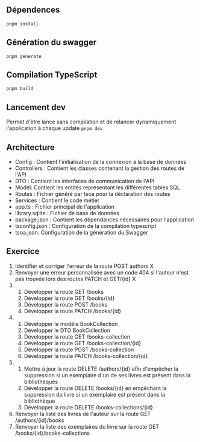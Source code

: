 ## Dépendences

`pnpm install`

## Génération du swagger

`pnpm generate`

## Compilation TypeScript

`pnpm build`

## Lancement dev

Permet d'être lancé sans compilation et de relancer dynamiquement l'application à chaque update
`pnpm dev`

## Architecture

- Config : Contient l'initialisation de la connexion à la base de données
- Controllers : Contient les classes contenant la gestion des routes de l'API
- DTO : Contient les interfaces de communication de l'API
- Model: Contient les entités représentant les différentes tables SQL
- Routes : Fichier généré par tsoa pour la déclaration des routes
- Services : Contient le code métier
- app.ts : Fichier principal de l'application
- library.sqlite : Fichier de base de données
- package.json : Contient les dépendances nécessaires pour l'application
- tsconfig.json : Configuration de la compilation typescript
- tsoa.json: Configuration de la génération du Swagger

## Exercice

1) Identifier et corriger l'erreur de la route POST authors X
2) Renvoyer une erreur personnalisée avec un code 404 si l'auteur n'est pas trouvée lors des routes PATCH et GET/{id} X
3) 
    1) Développer la route GET /books
    2) Développer la route GET /books/{id}
    3) Développer la route POST /books
    4) Développer la route PATCH /books/{id}
4) 
    1) Développer le modèle BookCollection
    2) Développer le DTO BookCollection
    3) Développer la route GET /books-collection
    4) Développer la route GET /books-collection/{id}
    5) Développer la route POST /books-collection
    6) Développer la route PATCH /books-collection/{id}
5) 
    1) Mettre à jour la route DELETE /authors/{id} afin d'empêcher la suppression si un exemplaire d'un de ses livres est présent dans la bibliothèques
    2) Développer la route DELETE /books/{id} en empêchant la suppression du livre si un exemplaire est présent dans la bibliothèque
    3) Développer la route DELETE /books-collections/{id}
6) Renvoyer la liste des livres de l'auteur sur la route GET /authors/{id}/books
7) Renvoyer la liste des exemplaires du livre sur la route GET /books/{id}/books-collections